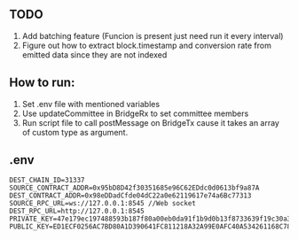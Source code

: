 ## TODO
1. Add batching feature (Funcion is present just need run it every interval)
2. Figure out how to extract block.timestamp and conversion rate from emitted data since they are not indexed

## How to run:
1. Set .env file with mentioned variables
2. Use updateCommittee in BridgeRx to set committee members
3. Run script file to call postMessage on BridgeTx cause it takes an array of custom type as argument.

## .env
```
DEST_CHAIN_ID=31337
SOURCE_CONTRACT_ADDR=0x95bD8D42f30351685e96C62EDdc0d0613bf9a87A
DEST_CONTRACT_ADDR=0x98eDDadCfde04dC22a0e62119617e74a6Bc77313
SOURCE_RPC_URL=ws://127.0.0.1:8545 //Web socket
DEST_RPC_URL=http://127.0.0.1:8545
PRIVATE_KEY=47e179ec197488593b187f80a00eb0da91f1b9d0b13f8733639f19c30a34926a
PUBLIC_KEY=ED1ECF0256AC7BD80A1D390641FC811218A32A99E0AFC40A534261168C78918E
```